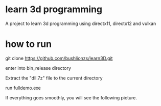 # learn 3d programming
A project to learn 3d programming using directx11, directx12 and vulkan
# how to run
git clone https://github.com/bushlionzs/learn3D.git

enter into bin_release directory

Extract the "dll.7z" file to the current directory

run fulldemo.exe

If everything goes smoothly, you will see the following picture.
